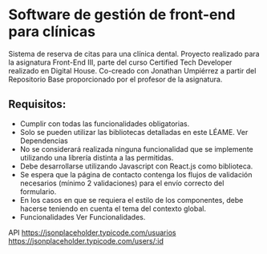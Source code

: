 # Software de gestión de front-end para clínicas
Sistema de reserva de citas para una clínica dental. Proyecto realizado para la asignatura Front-End III, parte del curso Certified Tech Developer realizado en Digital House. Co-creado con Jonathan Umpiérrez a partir del Repositorio Base proporcionado por el profesor de la asignatura.

## Requisitos:
* Cumplir con todas las funcionalidades obligatorias.
* Solo se pueden utilizar las bibliotecas detalladas en este LÉAME. Ver Dependencias
* No se considerará realizada ninguna funcionalidad que se implemente utilizando una librería distinta a las permitidas.
* Debe desarrollarse utilizando Javascript con React.js como biblioteca.
* Se espera que la página de contacto contenga los flujos de validación necesarios (mínimo 2 validaciones) para el envío correcto del formulario.
* En los casos en que se requiera el estilo de los componentes, debe hacerse teniendo en cuenta el tema del contexto global.
* Funcionalidades
Ver Funcionalidades.

API
https://jsonplaceholder.typicode.com/usuarios https://jsonplaceholder.typicode.com/users/:id
